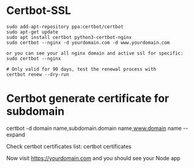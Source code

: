 # Certbot-SSL
```
sudo add-apt-repository ppa:certbot/certbot
sudo apt-get update
sudo apt install certbot python3-certbot-nginx
sudo certbot --nginx -d yourdomain.com -d www.yourdomain.com

or you can see your all nginx domain and active ssl for specific:
sudo certbot --nginx

# Only valid for 90 days, test the renewal process with
certbot renew --dry-run
```

# Certbot generate certificate for subdomain
certbot -d domain name,subdomain.domain name,www.domain name --expand


Check certbot certificates list:
certbot certificates

Now visit https://yourdomain.com and you should see your Node app
